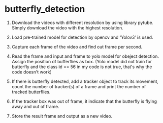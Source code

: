 # butterfly_detection

1. Download the videos with different resolution by using library pytube. Simply download the video with the highest resolution.
   
2. Load pre-trained model for detection by opencv and 'Yolov3' is used.

3. Capture each frame of the video and find out frame per second.

4. Read the frame and input and frame to yolo model for obeject detection. Assign the position of bufferflies as box. (Yolo model did not train for butterfly and the class id == 56 in my code is not true, that's why the code doesn't work)

5. If there is butterfly detected, add a tracker object to track its movement, count the number of tracker(s) of a frame and print the number of tracked butterflies.

6. If the tracker box was out of frame, it indicate that the butterfly is flying away and out of frame.

7. Store the result frame and output as a new video.
   
   
